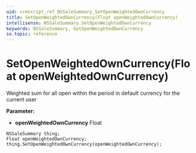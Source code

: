 ```yaml
---
uid: crmscript_ref_NSSaleSummary_SetOpenWeightedOwnCurrency
title: SetOpenWeightedOwnCurrency(Float openWeightedOwnCurrency)
intellisense: NSSaleSummary.SetOpenWeightedOwnCurrency
keywords: NSSaleSummary, GetOpenWeightedOwnCurrency
so.topic: reference
---
```


# SetOpenWeightedOwnCurrency(Float openWeightedOwnCurrency)

Weighted sum for all open within the period in default currency for the current user

**Parameter:** 
 - **openWeightedOwnCurrency** Float

```crmscript
NSSaleSummary thing;
Float openWeightedOwnCurrency;
thing.SetOpenWeightedOwnCurrency(openWeightedOwnCurrency);
```

